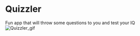 # Quizzler
Fun app that will throw some questions to you and test your IQ
![Quizzler_gif](https://user-images.githubusercontent.com/75520295/215068849-e2e1617d-67f5-4564-af55-380b03ce04dd.gif)
